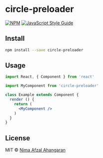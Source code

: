 # circle-preloader

> 

[![NPM](https://img.shields.io/npm/v/circle-preloader.svg)](https://www.npmjs.com/package/circle-preloader) [![JavaScript Style Guide](https://img.shields.io/badge/code_style-standard-brightgreen.svg)](https://standardjs.com)

## Install

```bash
npm install --save circle-preloader
```

## Usage

```jsx
import React, { Component } from 'react'

import MyComponent from 'circle-preloader'

class Example extends Component {
  render () {
    return (
      <MyComponent />
    )
  }
}
```

## License

MIT © [Nima Afzal Ahangaran](https://github.com/nimvb)
